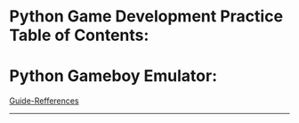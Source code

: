 # Python Game Development Practice Table of Contents:




# Python Gameboy Emulator:
[Guide-Refferences](https://www.inspiredpython.com/course/game-boy-emulator/let-s-write-a-game-boy-emulator-in-python)      
***     

